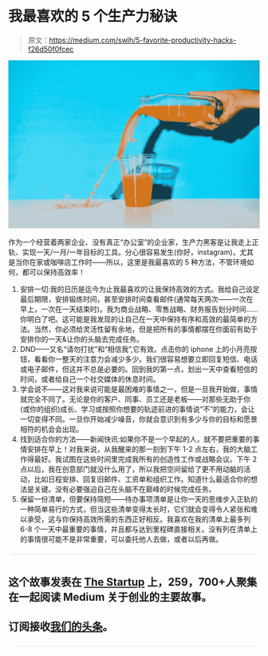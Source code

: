 # 我最喜欢的 5 个生产力秘诀

> 原文：<https://medium.com/swlh/5-favorite-productivity-hacks-f26d50f0fcec>

![](img/a4f362d9c4fccd509b48876fcea7cfc1.png)

作为一个经营着两家企业、没有真正“办公室”的企业家，生产力黑客是让我走上正轨、实现一天/一月/一年目标的工具。分心很容易发生(你好，instagram)，尤其是当你在家或咖啡店工作时——所以，这里是我最喜欢的 5 种方法，不管环境如何，都可以保持高效率！

1.  安排一切:我的日历是迄今为止我最喜欢的让我保持高效的方式。我给自己设定最后期限，安排锻炼时间，甚至安排时间查看邮件(通常每天两次——一次在早上，一次在一天结束时)。我为商业战略、零售战略、财务报告划分时间……你明白了吧。这可能是我发现的让自己在一天中保持有序和高效的最简单的方法。当然，你必须给灵活性留有余地，但是把所有的事情都摆在你面前有助于安排你的一天&让你的头脑去完成任务。
2.  DND——又名“请勿打扰”和“相信我”,它有效。点击你的 iphone 上的小月亮按钮，看看你一整天的注意力会减少多少。我们很容易想要立即回复短信、电话或电子邮件，但这并不总是必要的。回到我的第一点，划出一天中查看短信的时间，或者给自己一个社交媒体的休息时间。
3.  学会说不——这对我来说可能是最困难的事情之一，但是一旦我开始做，事情就完全不同了。无论是你的客户、同事、员工还是老板——对那些无助于你(或你的组织)成长、学习或按照你想要的轨迹前进的事情说“不”的能力，会让一切变得不同。一旦你开始减少噪音，你就会意识到有多少与你的目标和愿景相符的机会会出现。
4.  找到适合你的方法——新闻快讯:如果你不是一个早起的人，就不要把重要的事情安排在早上！对我来说，从我醒来的那一刻到下午 1-2 点左右，我的大脑工作得最好。我试图在这些时间里完成我所有的创造性工作或战略会议。下午 2 点以后，我在创意部门就没什么用了，所以我把空间留给了更不用动脑的活动，比如日程安排、回复旧邮件、工资单和组织工作。知道什么最适合你的想法是关键。没有必要强迫自己在头脑不在巅峰的时候完成任务。
5.  保留一份清单，但要保持简短——待办事项清单是让你一天的思维步入正轨的一种简单易行的方式，但当这些清单变得太长时，它们就会变得令人紧张和难以承受，这与你保持高效所需的东西正好相反。我喜欢在我的清单上最多列 6-8 个一天中最重要的事情，并且都与达到里程碑直接相关。没有列在清单上的事情很可能不是非常重要，可以委托他人去做，或者以后再做。

![](img/731acf26f5d44fdc58d99a6388fe935d.png)

## 这个故事发表在 [The Startup](https://medium.com/swlh) 上，259，700+人聚集在一起阅读 Medium 关于创业的主要故事。

## 订阅接收[我们的头条](http://growthsupply.com/the-startup-newsletter/)。

![](img/731acf26f5d44fdc58d99a6388fe935d.png)